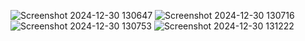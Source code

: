 ![Screenshot 2024-12-30 130647](https://github.com/user-attachments/assets/4eea1b58-15fa-4d5f-b356-ad0004fcfb68)
![Screenshot 2024-12-30 130716](https://github.com/user-attachments/assets/96fd4bd2-0ffe-46b6-a8ed-fd2ac44b22fb)
![Screenshot 2024-12-30 130753](https://github.com/user-attachments/assets/05169e48-d185-4415-be81-3b32e10fb271)
![Screenshot 2024-12-30 131222](https://github.com/user-attachments/assets/d1aa6097-6e8c-4572-96b2-bd29f277c70c)

